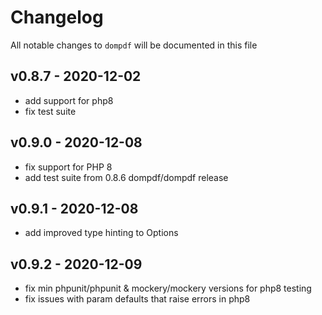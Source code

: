 # Changelog

All notable changes to `dompdf` will be documented in this file

## v0.8.7 - 2020-12-02
- add support for php8
- fix test suite


## v0.9.0 - 2020-12-08
- fix support for PHP 8
- add test suite from 0.8.6 dompdf/dompdf release


## v0.9.1 - 2020-12-08
- add improved type hinting to Options


## v0.9.2 - 2020-12-09
- fix min phpunit/phpunit & mockery/mockery versions for php8 testing
- fix issues with param defaults that raise errors in php8